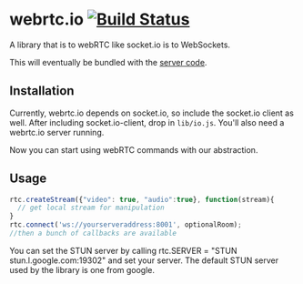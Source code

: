 # webrtc.io [![Build Status](https://travis-ci.org/webRTC/webrtc.io-client.png?branch=master)](https://travis-ci.org/webRTC/webrtc.io-client)

A library that is to webRTC like socket.io is to WebSockets.

This will eventually be bundled with the [server code](https://github.com/webRTC/webRTC.io).

## Installation

Currently, webrtc.io depends on socket.io, so include the socket.io client as well. After including socket.io-client, drop in `lib/io.js`. You'll also need a webrtc.io server running.

Now you can start using webRTC commands with our abstraction.


## Usage

```javascript
rtc.createStream({"video": true, "audio":true}, function(stream){
  // get local stream for manipulation
}
rtc.connect('ws://yourserveraddress:8001', optionalRoom);
//then a bunch of callbacks are available
```

You can set the STUN server by calling 
rtc.SERVER = "STUN stun.l.google.com:19302" and set your server. The default STUN server used by the library is one from google.
